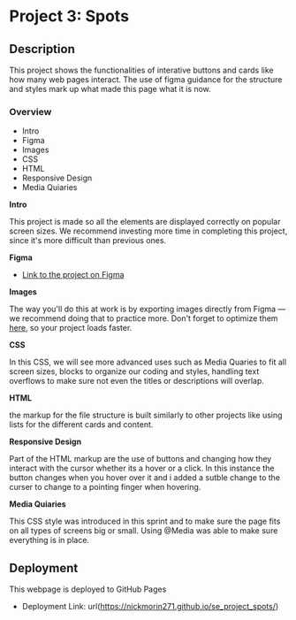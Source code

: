 # Project 3: Spots

## Description

This project shows the functionalities of interative buttons and cards like how many web pages interact. The use of figma guidance for the structure and styles mark up what made this page what it is now.

### Overview

- Intro
- Figma
- Images
- CSS
- HTML
- Responsive Design
- Media Quiaries

**Intro**

This project is made so all the elements are displayed correctly on popular screen sizes. We recommend investing more time in completing this project, since it's more difficult than previous ones.

**Figma**

- [Link to the project on Figma](https://www.figma.com/file/BBNm2bC3lj8QQMHlnqRsga/Sprint-3-Project-%E2%80%94-Spots?type=design&node-id=2%3A60&mode=design&t=afgNFybdorZO6cQo-1)

**Images**

The way you'll do this at work is by exporting images directly from Figma — we recommend doing that to practice more. Don't forget to optimize them [here](https://tinypng.com/), so your project loads faster.

**CSS**

In this CSS, we will see more advanced uses such as Media Quaries to fit all screen sizes, blocks to organize our coding and styles, handling text overflows to make sure not even the titles or descriptions will overlap.

**HTML**

the markup for the file structure is built similarly to other projects like using lists for the different cards and content.

**Responsive Design**

Part of the HTML markup are the use of buttons and changing how they interact with the cursor whether its a hover or a click. In this instance the button changes when you hover over it and i added a sutble change to the curser to change to a pointing finger when hovering.

**Media Quiaries**

This CSS style was introduced in this sprint and to make sure the page fits on all types of screens big or small. Using @Media was able to make sure everything is in place.

## Deployment

This webpage is deployed to GitHub Pages

- Deployment Link: url(https://nickmorin271.github.io/se_project_spots/)
